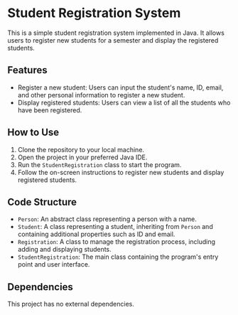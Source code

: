 # Student Registration System

This is a simple student registration system implemented in Java. It allows users to register new students for a semester and display the registered students.

## Features

- Register a new student: Users can input the student's name, ID, email, and other personal information to register a new student.
- Display registered students: Users can view a list of all the students who have been registered.

## How to Use

1. Clone the repository to your local machine.
2. Open the project in your preferred Java IDE.
3. Run the `StudentRegistration` class to start the program.
4. Follow the on-screen instructions to register new students and display registered students.

## Code Structure

- `Person`: An abstract class representing a person with a name.
- `Student`: A class representing a student, inheriting from `Person` and containing additional properties such as ID and email.
- `Registration`: A class to manage the registration process, including adding and displaying students.
- `StudentRegistration`: The main class containing the program's entry point and user interface.

## Dependencies

This project has no external dependencies.
